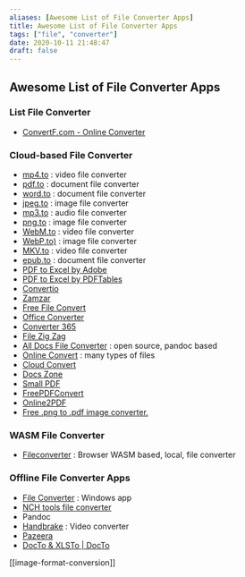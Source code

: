 ```yaml
---
aliases: [Awesome List of File Converter Apps]
title: Awesome List of File Converter Apps
tags: ["file", "converter"]
date: 2020-10-11 21:48:47
draft: false
---
```


## Awesome List of File Converter Apps

### List File Converter

- [ConvertF.com - Online Converter](https://convertf.com/)

### Cloud-based File Converter

- [mp4.to](https://mp4.to/) : video file converter
- [pdf.to](https://pdf.to/) : document file converter
- [word.to](https://word.to/) : document file converter
- [jpeg.to](https://jpeg.to/) : image file converter
- [mp3.to](https://mp3.to/) : audio file converter
- [png.to](https://png.to/) : image file converter
- [WebM.to](https://webm.to/) : video file converter
- [WebP.to)](https://webp.to/) : image file converter
- [MKV.to](https://mkv.to/) : video file converter
- [epub.to](https://epub.to/) : document file converter
- [PDF to Excel by Adobe](https://www.adobe.com/sea/acrobat/online/pdf-to-excel.html)
- [PDF to Excel by PDFTables](https://pdftables.com/)
- [Convertio](https://convertio.co/id/)
- [Zamzar](https://www.zamzar.com/)
- [Free File Convert](https://www.freefileconvert.com/)
- [Office Converter](https://www.office-converter.com/)
- [Converter 365](https://www.converter365.com/)
- [File Zig Zag](https://www.filezigzag.com/)
- [All Docs File Converter](https://alldocs.app/) : open source, pandoc based
- [Online Convert](https://www.online-convert.com/) : many types of files
- [Cloud Convert](https://cloudconvert.com/)
- [Docs Zone](https://docs.zone/)
- [Small PDF](https://smallpdf.com/)
- [FreePDFConvert](https://www.freepdfconvert.com/)
- [Online2PDF](https://online2pdf.com/)
- [Free .png to .pdf image converter.](https://png.to-pdf.net/)

### WASM File Converter

- [Fileconverter](https://fileconverter.digital/) : Browser WASM based, local, file converter

### Offline File Converter Apps

- [File Converter](https://file-converter.org/) : Windows app
- [NCH tools file converter](https://www.nchsoftware.com/software/converters.html)
- Pandoc
- [Handbrake](https://handbrake.fr/) : Video converter
- [Pazeera](https://www.pazera-software.com/)
- [DocTo & XLSTo | DocTo](https://tobya.github.io/DocTo/)

[[image-format-conversion]]
